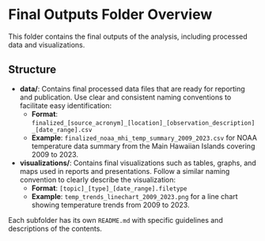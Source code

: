 # Final Outputs Folder Overview

This folder contains the final outputs of the analysis, including processed data and visualizations.

## Structure

-   **data/**: Contains final processed data files that are ready for reporting and publication. Use clear and consistent naming conventions to facilitate easy identification:
    -   **Format**: `finalized_[source_acronym]_[location]_[observation_description]_[date_range].csv`
    -   **Example**: `finalized_noaa_mhi_temp_summary_2009_2023.csv` for NOAA temperature data summary from the Main Hawaiian Islands covering 2009 to 2023.
-   **visualizations/**: Contains final visualizations such as tables, graphs, and maps used in reports and presentations. Follow a similar naming convention to clearly describe the visualization:
    -   **Format**: `[topic]_[type]_[date_range].filetype`
    -   **Example**: `temp_trends_linechart_2009_2023.png` for a line chart showing temperature trends from 2009 to 2023.

Each subfolder has its own `README.md` with specific guidelines and descriptions of the contents.
